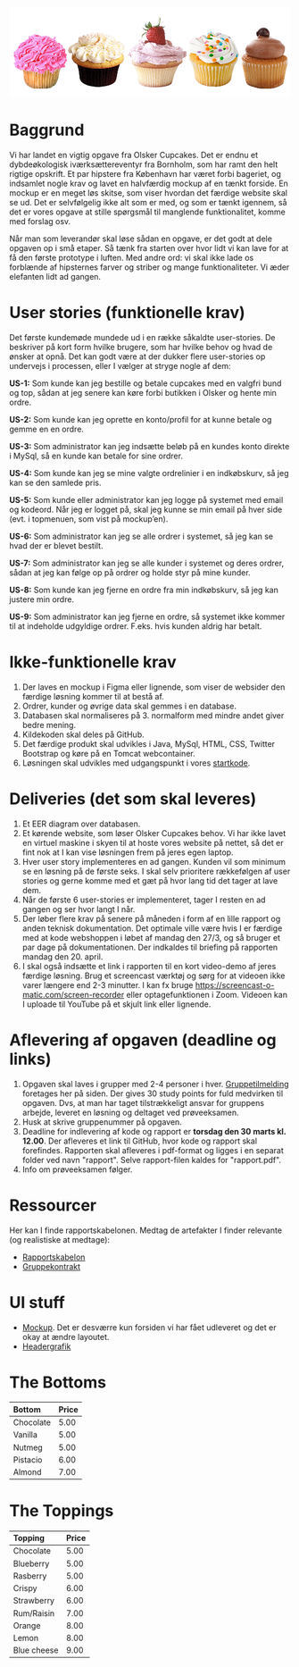 ![](cupcake_banner.png)

# Baggrund

Vi har landet en vigtig opgave fra Olsker Cupcakes. Det er endnu et dybdeøkologisk iværksættereventyr fra Bornholm, som har ramt den helt rigtige opskrift. Et par hipstere fra København har været forbi bageriet, og indsamlet nogle krav og lavet en halvfærdig mockup af en tænkt forside. En mockup er en meget løs skitse, som viser hvordan det færdige website skal se ud. Det er selvfølgelig ikke alt som er med, og som er tænkt igennem, så det er vores opgave at stille spørgsmål til manglende funktionalitet, komme med forslag osv.

Når man som leverandør skal løse sådan en opgave, er det godt at dele opgaven op i små etaper. Så tænk fra starten over hvor lidt vi kan lave for at få den første prototype i luften. Med andre ord: vi skal ikke lade os forblænde af hipsternes farver og striber og mange funktionaliteter. Vi æder elefanten lidt ad gangen.

# User stories (funktionelle krav)

Det første kundemøde mundede ud i en række såkaldte user-stories. De beskriver på kort form hvilke brugere, som har hvilke behov og hvad de ønsker at opnå. Det kan godt være at der dukker flere user-stories op undervejs i processen, eller I vælger at stryge nogle af dem:

**US-1:** Som kunde kan jeg bestille og betale cupcakes med en valgfri bund og top, sådan at jeg senere kan køre forbi butikken i Olsker og hente min ordre.

**US-2:** Som kunde kan jeg oprette en konto/profil for at kunne betale og gemme en en ordre.

**US-3:** Som administrator kan jeg indsætte beløb på en kundes konto direkte i MySql, så en kunde kan betale for sine ordrer.

**US-4:** Som kunde kan jeg se mine valgte ordrelinier i en indkøbskurv, så jeg kan se den samlede pris.

**US-5:** Som kunde eller administrator kan jeg logge på systemet med email og kodeord. Når jeg er logget på, skal jeg kunne se min email på hver side (evt. i topmenuen, som vist på mockup’en).

**US-6:** Som administrator kan jeg se alle ordrer i systemet, så jeg kan se hvad der er blevet bestilt.

**US-7:** Som administrator kan jeg se alle kunder i systemet og deres ordrer, sådan at jeg kan følge op på ordrer og holde styr på mine kunder.

**US-8:** Som kunde kan jeg fjerne en ordre fra min indkøbskurv, så jeg kan justere min ordre.

**US-9:** Som administrator kan jeg fjerne en ordre, så systemet ikke kommer til at indeholde udgyldige ordrer. F.eks. hvis kunden aldrig har betalt.

# Ikke-funktionelle krav

1. Der laves en mockup i Figma eller lignende, som viser de websider den færdige løsning kommer til at bestå af.
2. Ordrer, kunder og øvrige data skal gemmes i en database.
3. Databasen skal normaliseres på 3. normalform med mindre andet giver bedre mening.
4. Kildekoden skal deles på GitHub.
5. Det færdige produkt skal udvikles i Java, MySql, HTML, CSS, Twitter Bootstrap og køre på en Tomcat webcontainer.
6. Løsningen skal udvikles med udgangspunkt i vores [startkode](https://github.com/jonbertelsen/startcode_2sem_2022).

# Deliveries (det som skal leveres)

1. Et EER diagram over databasen.
2. Et kørende website, som løser Olsker Cupcakes behov. Vi har ikke lavet en virtuel maskine i skyen til at hoste vores website på nettet, så det er fint nok at I kan vise løsningen frem på jeres egen laptop.
3. Hver user story implementeres en ad gangen. Kunden vil som minimum se en løsning på de første seks. I skal selv prioritere rækkefølgen af user stories og gerne komme med et gæt på hvor lang tid det tager at lave dem.
4. Når de første 6 user-stories er implementeret, tager I resten en ad gangen og ser hvor langt I når.
5. Der løber flere krav på senere på måneden i form af en lille rapport og anden teknisk dokumentation. Det optimale ville være hvis I er færdige med at kode webshoppen i løbet af mandag den 27/3, og så bruger et par dage på dokumentationen. Der indkaldes til briefing på rapporten mandag den 20. april.
6. I skal også indsætte et link i rapporten til en kort video-demo af jeres færdige løsning. Brug et screencast værktøj og sørg for at videoen ikke varer længere end 2-3 minutter. I kan fx bruge https://screencast-o-matic.com/screen-recorder eller optagefunktionen i Zoom. Videoen kan I uploade til YouTube på et skjult link eller lignende.

# Aflevering af opgaven (deadline og links)

1. Opgaven skal laves i grupper med 2-4 personer i hver. [Gruppetilmelding](https://cphbusiness.mrooms.net/mod/choicegroup/view.php?id=568329) foretages her på siden. Der gives 30 study points for fuld medvirken til opgaven. Dvs, at man har taget tilstrækkeligt ansvar for gruppens arbejde, leveret en løsning og deltaget ved prøveeksamen.
2. Husk at skrive gruppenummer på opgaven.
3. Deadline for indlevering af kode og rapport er **torsdag den 30 marts kl. 12.00**. Der afleveres et link til GitHub, hvor kode og rapport skal forefindes. Rapporten skal afleveres i pdf-format og ligges i en separat folder ved navn "rapport". Selve rapport-filen kaldes for "rapport.pdf".
4. Info om prøveeksamen følger.

# Ressourcer

Her kan I finde rapportskabelonen. Medtag de artefakter I finder relevante (og realistiske at medtage):

- [Rapportskabelon](https://cphbusiness.mrooms.net/mod/book/view.php?id=547046&chapterid=12628)
- [Gruppekontrakt](https://efif.sharepoint.com/:w:/s/cph/Lyngby/Ebnn2sC2PyJHoSE40Q7ok48BJrYyRubx0PvUMnwyPscGsQ?e=TFQftB)

# UI stuff

- [Mockup](https://datsoftlyngby.github.io/dat2sem2020SpringBornholm/Modul2/Week4-Frontend/cupcake/cupcake_mock.png). Det er desværre kun forsiden vi har fået udleveret og det er okay at ændre layoutet.
- [Headergrafik](https://efif.sharepoint.com/:i:/s/cph/Lyngby/ESrtWzpvT2RMso-2QYEc7RIBsgHRgQPhuqsmrNTgsMA8og?e=GoCNQA)

# The Bottoms

| Bottom       | Price |
|:-------------|:------|
| Chocolate    | 5.00  |
| Vanilla	     | 5.00  |
| Nutmeg	      | 5.00  |
| Pistacio	    | 6.00  |
| Almond	      | 7.00  |

# The Toppings

| Topping     | Price |
|:------------|:------|
| Chocolate   | 5.00  |
| Blueberry   | 5.00  |
| Rasberry    | 5.00  |
| Crispy      | 6.00  |
| Strawberry  | 6.00  |
| Rum/Raisin  | 7.00  |
| Orange      | 8.00  |
| Lemon       | 8.00  |
| Blue cheese | 9.00  |

